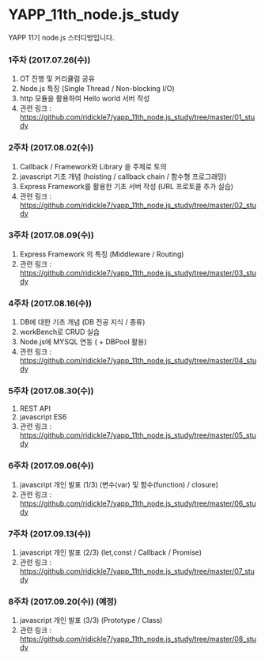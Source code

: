 # YAPP_11th_node.js_study 

YAPP 11기 node.js 스터디방입니다.

### 1주차 (2017.07.26(수))
1. OT 진행 및 커리큘럼 공유
2. Node.js 특징 (Single Thread / Non-blocking I/O)
3. http 모듈을 활용하여 Hello world 서버 작성
4. 관련 링크 : https://github.com/ridickle7/yapp_11th_node.js_study/tree/master/01_study

### 2주차 (2017.08.02(수))
1. Callback / Framework와 Library 을 주제로 토의
2. javascript 기초 개념 (hoisting / callback chain / 함수형 프로그래밍)
3. Express Framework를 활용한 기초 서버 작성 (URL 프로토콜 추가 실습)
4. 관련 링크 : https://github.com/ridickle7/yapp_11th_node.js_study/tree/master/02_study

### 3주차 (2017.08.09(수))
1. Express Framework 의 특징 (Middleware / Routing)
2. 관련 링크 : https://github.com/ridickle7/yapp_11th_node.js_study/tree/master/03_study

### 4주차 (2017.08.16(수))
1. DB에 대한 기초 개념 (DB 전공 지식 / 종류)
2. workBench로 CRUD 실습
3. Node.js에 MYSQL 연동 ( + DBPool 활용)
4. 관련 링크 : https://github.com/ridickle7/yapp_11th_node.js_study/tree/master/04_study

### 5주차 (2017.08.30(수))
1. REST API
2. javascript ES6
3. 관련 링크 : https://github.com/ridickle7/yapp_11th_node.js_study/tree/master/05_study

### 6주차 (2017.09.06(수))
1. javascript 개인 발표 (1/3)
   (변수(var) 및 함수(function) / closure)
2. 관련 링크 : https://github.com/ridickle7/yapp_11th_node.js_study/tree/master/06_study

### 7주차 (2017.09.13(수))
1. javascript 개인 발표 (2/3)
   (let,const / Callback / Promise)
2. 관련 링크 : https://github.com/ridickle7/yapp_11th_node.js_study/tree/master/07_study

### 8주차 (2017.09.20(수)) (예정)
1. javascript 개인 발표 (3/3)
   (Prototype / Class)
2. 관련 링크 : https://github.com/ridickle7/yapp_11th_node.js_study/tree/master/08_study



